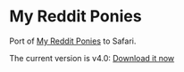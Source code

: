 My Reddit Ponies
================

Port of [My Reddit Ponies][userscripts] to Safari.

The current version is v4.0: [Download it now][download]

[userscripts]: http://userstyles.org/styles/49858/my-reddit-ponies
[download]: https://github.com/downloads/kballard/My-Reddit-Ponies/My-Reddit-Ponies-4.0.safariextz

